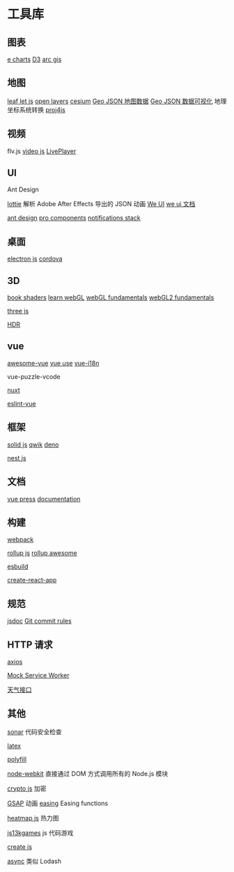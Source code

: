# 工具库

## 图表

[e charts](https://echarts.apache.org/zh/index.html)
[D3](https://d3js.org/)
[arc gis](https://developers.arcgis.com/)

## 地图

[leaf let js](https://leafletjs.com/)
[open layers](https://openlayers.org/)
[cesium](https://cesium.com/platform/cesiumjs/)
[Geo JSON 地图数据](https://datav.aliyun.com/portal/school/atlas/area_selector)
[Geo JSON 数据可视化](https://geojson.io/)
地理坐标系统转换 [proj4js](https://trac.osgeo.org/proj4js/)

## 视频

flv.js
[video js](https://docs.videojs.com/)
[LivePlayer](https://www.liveqing.com/docs/manuals/LivePlayer.html)

## UI

Ant Design

[lottie](https://airbnb.io/lottie) 解析 Adobe After Effects 导出的 JSON 动画
[We UI](https://weui.io/) [we ui 文档](https://wechat-miniprogram.github.io/weui/docs/)

[ant design](https://ant.design/)
[pro components](https://procomponents.ant.design/)
[notifications stack](https://notistack.com/)

## 桌面

[electron js](https://www.electronjs.org/)
[cordova](https://cordova.apache.org/)

## 3D

[book shaders](https://thebookofshaders.com/)
[learn webGL](https://learnwebgl.brown37.net/)
[webGL fundamentals](https://webglfundamentals.org/webgl/lessons/zh_cn/)
[webGL2 fundamentals](https://webgl2fundamentals.org/)

[three js](https://threejs.org/)

[HDR](https://polyhaven.com/hdris/skies)

## vue

[awesome-vue](https://github.com/vuejs/awesome-vue)
[vue use](https://vueuse.org/)
[vue-i18n](https://vue-i18n.intlify.dev/)

vue-puzzle-vcode

[nuxt](https://nuxt.com/)

[eslint-vue](https://eslint.vuejs.org/)

## 框架

[solid js](https://www.solidjs.com/docs/latest)
[qwik](https://qwik.dev/)
[deno](https://deno.com/)

[nest js](https://nestjs.com/)

## 文档

[vue press](https://vuepress.vuejs.org/)
[documentation](https://docus.dev/)

## 构建

[webpack](https://webpack.js.org/)

[rollup js](https://rollupjs.org/)
[rollup awesome](https://github.com/rollup/awesome)

[esbuild](https://esbuild.github.io/)

[create-react-app](https://create-react-app.dev/)

## 规范

[jsdoc](https://www.jsdoc.com.cn/)
[Git commit rules](https://www.conventionalcommits.org)

## HTTP 请求

[axios](https://axios-http.com/)

[Mock Service Worker](https://mswjs.io/docs/)

[天气接口](https://openweathermap.org/)

## 其他

[sonar](https://www.sonarsource.com/) 代码安全检查

[latex](https://latex.js.org/)

[polyfill](https://polyfill.io/)

[node-webkit](https://nwjs.io/) 直接通过 DOM 方式调用所有的 Node.js 模块

[crypto js](https://cryptojs.gitbook.io/) 加密

[GSAP](https://gsap.com/) 动画
[easing](https://easings.net/) Easing functions

[heatmap js](https://www.patrick-wied.at/static/heatmapjs/) 热力图

[js13kgames](https://js13kgames.com/) js 代码游戏

[create js](https://createjs.com/)

[async](https://caolan.github.io/async) 类似 Lodash
